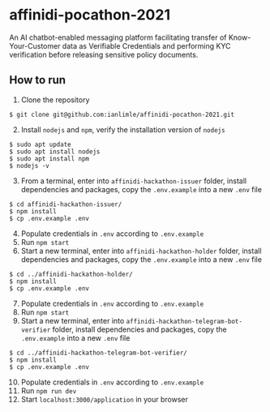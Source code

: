 # affinidi-pocathon-2021
An AI chatbot-enabled messaging platform facilitating transfer of Know-Your-Customer data as Verifiable Credentials and performing KYC verification before releasing sensitive policy documents.

## How to run
1. Clone the repository
```
$ git clone git@github.com:ianlimle/affinidi-pocathon-2021.git
```
2. Install `nodejs` and `npm`, verify the installation version of `nodejs`
```
$ sudo apt update
$ sudo apt install nodejs
$ sudo apt install npm
$ nodejs -v
```
3. From a terminal, enter into `affinidi-hackathon-issuer` folder, install dependencies and packages, copy the `.env.example` into a new `.env` file
```
$ cd affinidi-hackathon-issuer/
$ npm install
$ cp .env.example .env
```
4. Populate credentials in `.env` according to `.env.example`
5. Run `npm start`
6. Start a new terminal, enter into `affinidi-hackathon-holder` folder, install dependencies and packages, copy the `.env.example` into a new `.env` file
```
$ cd ../affinidi-hackathon-holder/
$ npm install
$ cp .env.example .env
```
7. Populate credentials in `.env` according to `.env.example`
8. Run `npm start`
9. Start a new terminal, enter into `affinidi-hackathon-telegram-bot-verifier` folder, install dependencies and packages, copy the `.env.example` into a new `.env` file
```
$ cd ../affinidi-hackathon-telegram-bot-verifier/
$ npm install
$ cp .env.example .env
```
10. Populate credentials in `.env` according to `.env.example`
11. Run `npm run dev`
12. Start `localhost:3000/application` in your browser
